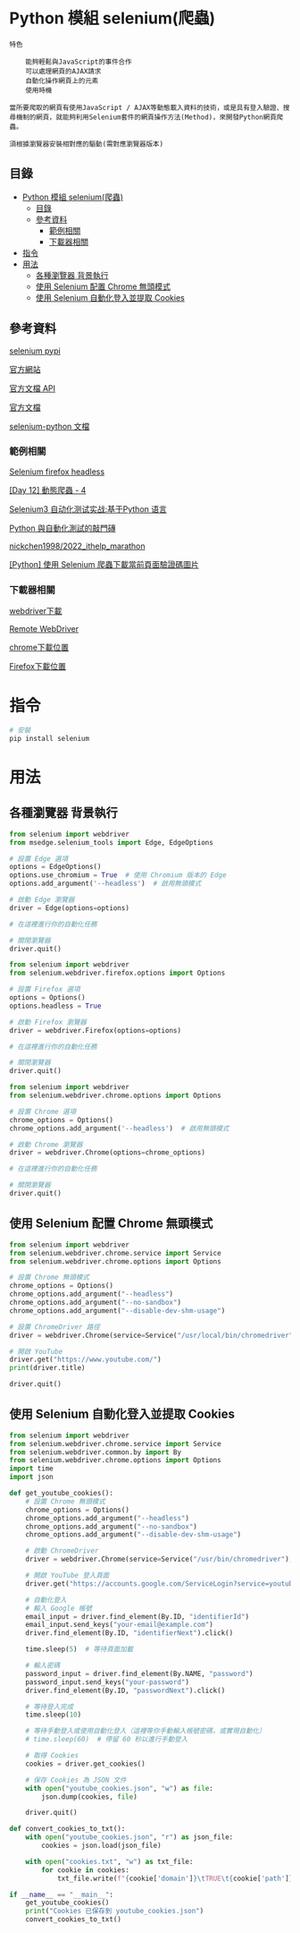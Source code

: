 # Python 模組 selenium(爬蟲)

```
特色

	能夠輕鬆與JavaScript的事件合作
	可以處理網頁的AJAX請求
	自動化操作網頁上的元素
	使用時機

當所要爬取的網頁有使用JavaScript / AJAX等動態載入資料的技術，或是具有登入驗證、搜尋機制的網頁，就能夠利用Selenium套件的網頁操作方法(Method)，來開發Python網頁爬蟲。

須根據瀏覽器安裝相對應的驅動(需對應瀏覽器版本)
```

## 目錄

- [Python 模組 selenium(爬蟲)](#python-模組-selenium爬蟲)
  - [目錄](#目錄)
  - [參考資料](#參考資料)
    - [範例相關](#範例相關)
    - [下載器相關](#下載器相關)
- [指令](#指令)
- [用法](#用法)
  - [各種瀏覽器 背景執行](#各種瀏覽器-背景執行)
  - [使用 Selenium 配置 Chrome 無頭模式](#使用-selenium-配置-chrome-無頭模式)
  - [使用 Selenium 自動化登入並提取 Cookies](#使用-selenium-自動化登入並提取-cookies)

## 參考資料

[selenium pypi](https://pypi.org/project/selenium/)

[官方網站](https://www.selenium.dev/)

[官方文檔 API](https://www.selenium.dev/selenium/docs/api/py/api.html)

[官方文檔](https://www.selenium.dev/documentation/)

[selenium-python 文檔](https://selenium-python.readthedocs.io/api.html#selenium.webdriver.remote.webelement.WebElement.value_of_css_property)

### 範例相關

[Selenium firefox headless](https://pythonbasics.org/selenium-firefox-headless/)

[[Day 12] 動態爬蟲 - 4](https://ithelp.ithome.com.tw/articles/10243628)

[Selenium3 自动化测试实战:基于Python 语言](https://yun.weicheng.men/Book/Selenium3%E8%87%AA%E5%8A%A8%E5%8C%96%E6%B5%8B%E8%AF%95%E5%AE%9E%E6%88%98%E2%80%94%E2%80%94%E5%9F%BA%E4%BA%8EPython%E8%AF%AD%E8%A8%80.pdf)

[Python 與自動化測試的敲門磚](https://ithelp.ithome.com.tw/users/20144024/ironman/5372)

[nickchen1998/2022_ithelp_marathon](https://github.com/nickchen1998/2022_ithelp_marathon)

[[Python] 使用 Selenium 爬蟲下載當前頁面驗證碼圖片](https://weirenxue.github.io/2021/07/04/python_selenium_captcha/?fbclid=IwAR0pAZ_UR9CjeyhAQb8SsgW6jnazYfkdWOtQEsJ2LPSMgGbtpfKFddqQZVg)

### 下載器相關

[webdriver下載](https://www.selenium.dev/documentation/webdriver/capabilities/)

[Remote WebDriver](https://www.selenium.dev/documentation/webdriver/remote_webdriver/)

[chrome下載位置](https://chromedriver.chromium.org/downloads)

[Firefox下載位置](https://github.com/mozilla/geckodriver)

# 指令

```bash
# 安裝
pip install selenium
```

# 用法

## 各種瀏覽器 背景執行

```Python
from selenium import webdriver
from msedge.selenium_tools import Edge, EdgeOptions

# 設置 Edge 選項
options = EdgeOptions()
options.use_chromium = True  # 使用 Chromium 版本的 Edge
options.add_argument('--headless')  # 啟用無頭模式

# 啟動 Edge 瀏覽器
driver = Edge(options=options)

# 在這裡進行你的自動化任務

# 關閉瀏覽器
driver.quit()
```

```Python
from selenium import webdriver
from selenium.webdriver.firefox.options import Options

# 設置 Firefox 選項
options = Options()
options.headless = True

# 啟動 Firefox 瀏覽器
driver = webdriver.Firefox(options=options)

# 在這裡進行你的自動化任務

# 關閉瀏覽器
driver.quit()
```

```Python
from selenium import webdriver
from selenium.webdriver.chrome.options import Options

# 設置 Chrome 選項
chrome_options = Options()
chrome_options.add_argument('--headless')  # 啟用無頭模式

# 啟動 Chrome 瀏覽器
driver = webdriver.Chrome(options=chrome_options)

# 在這裡進行你的自動化任務

# 關閉瀏覽器
driver.quit()
```

## 使用 Selenium 配置 Chrome 無頭模式

```Python
from selenium import webdriver
from selenium.webdriver.chrome.service import Service
from selenium.webdriver.chrome.options import Options

# 設置 Chrome 無頭模式
chrome_options = Options()
chrome_options.add_argument("--headless")
chrome_options.add_argument("--no-sandbox")
chrome_options.add_argument("--disable-dev-shm-usage")

# 設置 ChromeDriver 路徑
driver = webdriver.Chrome(service=Service("/usr/local/bin/chromedriver"), options=chrome_options)

# 開啟 YouTube
driver.get("https://www.youtube.com/")
print(driver.title)

driver.quit()
```

## 使用 Selenium 自動化登入並提取 Cookies

```Python
from selenium import webdriver
from selenium.webdriver.chrome.service import Service
from selenium.webdriver.common.by import By
from selenium.webdriver.chrome.options import Options
import time
import json

def get_youtube_cookies():
    # 設置 Chrome 無頭模式
    chrome_options = Options()
    chrome_options.add_argument("--headless")
    chrome_options.add_argument("--no-sandbox")
    chrome_options.add_argument("--disable-dev-shm-usage")

    # 啟動 ChromeDriver
    driver = webdriver.Chrome(service=Service("/usr/bin/chromedriver"), options=chrome_options)

    # 開啟 YouTube 登入頁面
    driver.get("https://accounts.google.com/ServiceLogin?service=youtube")

    # 自動化登入
    # 輸入 Google 帳號
    email_input = driver.find_element(By.ID, "identifierId")
    email_input.send_keys("your-email@example.com")
    driver.find_element(By.ID, "identifierNext").click()

    time.sleep(5)  # 等待頁面加載

    # 輸入密碼
    password_input = driver.find_element(By.NAME, "password")
    password_input.send_keys("your-password")
    driver.find_element(By.ID, "passwordNext").click()

    # 等待登入完成
    time.sleep(10)

    # 等待手動登入或使用自動化登入（這裡等你手動輸入帳號密碼，或實現自動化）
    # time.sleep(60)  # 停留 60 秒以進行手動登入

    # 取得 Cookies
    cookies = driver.get_cookies()

    # 保存 Cookies 為 JSON 文件
    with open("youtube_cookies.json", "w") as file:
        json.dump(cookies, file)

    driver.quit()

def convert_cookies_to_txt():
    with open("youtube_cookies.json", "r") as json_file:
        cookies = json.load(json_file)

    with open("cookies.txt", "w") as txt_file:
        for cookie in cookies:
            txt_file.write(f"{cookie['domain']}\tTRUE\t{cookie['path']}\tFALSE\t{cookie['expiry']}\t{cookie['name']}\t{cookie['value']}\n")

if __name__ == "__main__":
    get_youtube_cookies()
    print("Cookies 已保存到 youtube_cookies.json")
    convert_cookies_to_txt()
```
